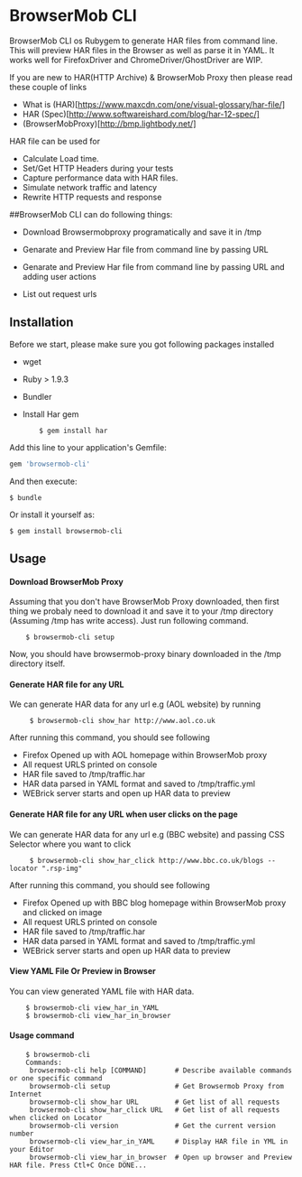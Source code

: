# BrowserMob CLI

BrowserMob CLI os Rubygem to generate HAR files from command line. This will preview HAR files in the Browser as well as parse it in YAML. It works well for FirefoxDriver and ChromeDriver/GhostDriver are WIP.

If you are new to HAR(HTTP Archive) & BrowserMob Proxy then please read these couple of links
* What is (HAR)[https://www.maxcdn.com/one/visual-glossary/har-file/]
* HAR (Spec)[http://www.softwareishard.com/blog/har-12-spec/]
* (BrowserMobProxy)[http://bmp.lightbody.net/]

HAR file can be used for
* Calculate Load time.
* Set/Get HTTP Headers during your tests
* Capture performance data with HAR files.
* Simulate network traffic and latency
* Rewrite HTTP requests and response

##BrowserMob CLI can do following things:

* Download Browsermobproxy programatically and save it in /tmp

* Genarate and Preview Har file from command line by passing URL

* Genarate and Preview Har file from command line by passing URL and adding user actions

* List out request urls


## Installation

Before we start, please make sure you got following packages installed

* wget
* Ruby > 1.9.3
* Bundler
* Install Har gem

          $ gem install har

Add this line to your application's Gemfile:

```ruby
gem 'browsermob-cli'
```

And then execute:

    $ bundle

Or install it yourself as:

    $ gem install browsermob-cli

## Usage

#### Download BrowserMob Proxy
Assuming that you don't have BrowserMob Proxy downloaded, then first thing we probaly need to download it and save it to your /tmp directory (Assuming /tmp has write access). Just run following command.

        $ browsermob-cli setup

Now, you should have browsermob-proxy binary downloaded in the /tmp directory itself.

#### Generate HAR file for any URL
We can generate HAR data for any url e.g (AOL website) by running

         $ browsermob-cli show_har http://www.aol.co.uk

After running this command, you should see following

* Firefox Opened up with AOL homepage within BrowserMob proxy
* All request URLS printed on console
* HAR file saved to /tmp/traffic.har
* HAR data parsed in YAML format and saved to /tmp/traffic.yml
* WEBrick server starts and open up HAR data to preview

#### Generate HAR file for any URL when user clicks on the page
We can generate HAR data for any url e.g (BBC website) and passing CSS Selector
where you want to click

         $ browsermob-cli show_har_click http://www.bbc.co.uk/blogs --locator ".rsp-img"

After running this command, you should see following

* Firefox Opened up with BBC blog homepage within BrowserMob proxy and clicked on image
* All request URLS printed on console
* HAR file saved to /tmp/traffic.har
* HAR data parsed in YAML format and saved to /tmp/traffic.yml
* WEBrick server starts and open up HAR data to preview

#### View YAML File Or Preview in Browser
You can view generated YAML file with HAR data.

        $ browsermob-cli view_har_in_YAML
        $ browsermob-cli view_har_in_browser
#### Usage command

        $ browsermob-cli
        Commands:
         browsermob-cli help [COMMAND]       # Describe available commands or one specific command
         browsermob-cli setup                # Get Browsermob Proxy from Internet
         browsermob-cli show_har URL         # Get list of all requests
         browsermob-cli show_har_click URL   # Get list of all requests when clicked on Locator
         browsermob-cli version              # Get the current version number
         browsermob-cli view_har_in_YAML     # Display HAR file in YML in your Editor
         browsermob-cli view_har_in_browser  # Open up browser and Preview HAR file. Press Ctl+C Once DONE...
